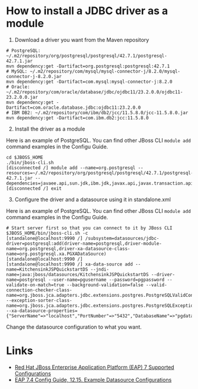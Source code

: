 # How to install a JDBC driver as a module

1. Download a driver you want from the Maven repository

```shell
# PostgreSQL: ~/.m2/repository/org/postgresql/postgresql/42.7.1/postgresql-42.7.1.jar
mvn dependency:get -Dartifact=org.postgresql:postgresql:42.7.1
# MySQL: ~/.m2/repository/com/mysql/mysql-connector-j/8.2.0/mysql-connector-j-8.2.0.jar
mvn dependency:get -Dartifact=com.mysql:mysql-connector-j:8.2.0
# Oracle: ~/.m2/repository/com/oracle/database/jdbc/ojdbc11/23.2.0.0/ojdbc11-23.2.0.0.jar
mvn dependency:get -Dartifact=com.oracle.database.jdbc:ojdbc11:23.2.0.0
# IBM DB2: ~/.m2/repository/com/ibm/db2/jcc/11.5.8.0/jcc-11.5.8.0.jar
mvn dependency:get -Dartifact=com.ibm.db2:jcc:11.5.8.0
```

2. Install the driver as a module

Here is an example of PostgreSQL.
You can find other JBoss CLI `module add` command examples in the Configu Guide.

    cd $JBOSS_HOME
    ./bin/jboss-cli.sh
    [disconnected /] module add --name=org.postgresql --resources=~/.m2/repository/org/postgresql/postgresql/42.7.1/postgresql-42.7.1.jar --dependencies=javaee.api,sun.jdk,ibm.jdk,javax.api,javax.transaction.api
    [disconnected /] exit

3. Configure the driver and a datasource using it in standalone.xml

Here is an example of PostgreSQL.
You can find other JBoss CLI `module add` command examples in the Configu Guide.

    # Start server first so that you can connect to it by JBoss CLI
    $JBOSS_HOME/bin/jboss-cli.sh -c
    [standalone@localhost:9990 /] /subsystem=datasources/jdbc-driver=postgresql:add(driver-name=postgresql,driver-module-name=org.postgresql,driver-xa-datasource-class-name=org.postgresql.xa.PGXADataSource)
    [standalone@localhost:9990 /] 
    [standalone@localhost:9990 /] xa-data-source add --name=KitchensinkJSPQuickstartDS --jndi-name=java:jboss/datasources/KitchensinkJSPQuickstartDS --driver-name=postgresql --user-name=pgusername --password=pgpassword --validate-on-match=true --background-validation=false --valid-connection-checker-class-name=org.jboss.jca.adapters.jdbc.extensions.postgres.PostgreSQLValidConnectionChecker --exception-sorter-class-name=org.jboss.jca.adapters.jdbc.extensions.postgres.PostgreSQLExceptionSorter --xa-datasource-properties={"ServerName"=>"localhost","PortNumber"=>"5432","DatabaseName"=>"pgdatabase"}

Change the datasource configuration to what you want.

# Links

- [Red Hat JBoss Enterprise Application Platform (EAP) 7 Supported Configurations](https://access.redhat.com/articles/2026253)
- [EAP 7.4 Config Guide, 12.15. Example Datasource Configurations](https://access.redhat.com/documentation/en-us/red_hat_jboss_enterprise_application_platform/7.4/html/configuration_guide/datasource_management#example_datasource_configurations)

